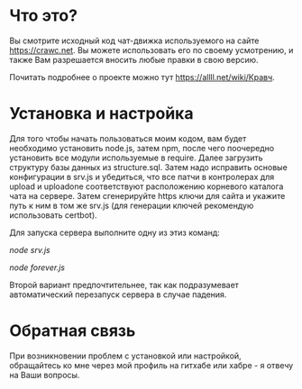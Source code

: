 # Что это?
Вы смотрите исходный код чат-движка используемого на сайте https://crawc.net.
Вы можете использовать его по своему усмотрению, и также Вам разрешается вносить любые правки в свою версию.

Почитать подробнее о проекте можно тут https://allll.net/wiki/Кравч.

# Установка и настройка
Для того чтобы начать пользоваться моим кодом, вам будет необходимо установить node.js, затем npm, после чего поочередно установить все модули используемые в require. Далее загрузить структуру базы данных из structure.sql. Затем надо исправить основые конфигурации в srv.js и убедиться, что все патчи в контролерах для upload и uploadone соответствуют расположению корневого каталога чата на сервере. Затем сгенерируйте https ключи для сайта и укажите путь к ним в том же srv.js (для генерации ключей рекомендую использовать certbot).

Для запуска сервера выполните одну из этиз команд:

*node srv.js*

*node forever.js*

Второй вариант предпочтительнее, так как подразумевает автоматический перезапуск сервера в случае падения.

# Обратная связь
При возникновении проблем с установкой или настройкой, обращайтесь ко мне через мой профиль на гитхабе или хабре - я отвечу на Ваши вопросы.
